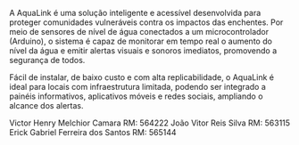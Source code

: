 A AquaLink é uma solução inteligente e acessível desenvolvida para proteger comunidades vulneráveis contra os impactos das enchentes. Por meio de sensores de nível de água conectados a um microcontrolador (Arduino), o sistema é capaz de monitorar em tempo real o aumento do nível da água e emitir alertas visuais e sonoros imediatos, promovendo a segurança de todos.

Fácil de instalar, de baixo custo e com alta replicabilidade, o AquaLink é ideal para locais com infraestrutura limitada, podendo ser integrado a painéis informativos, aplicativos móveis e redes sociais, ampliando o alcance dos alertas.





Victor Henry Melchior Camara  RM: 564222 
João Vitor Reis Silva  RM: 563115 
Erick Gabriel Ferreira dos Santos  RM: 565144
